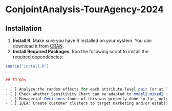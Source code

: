 # ConjointAnalysis-TourAgency-2024

## Installation

1. **Install R**: Make sure you have R installed on your system. You can download it from [CRAN](https://cran.r-project.org/).
2. **Install Required Packages**: Run the following script to install the required dependencies:

```r
source("install.R")


## TO-DOs

- [ ] Analyze the random effects for each attribute-level pair (or at least the most important ones) [Lines 218-244]
- [ ] Check whether Sensitivity Chart can be adapted to model2.mixed2 (best fitting model)
- [ ] Managerial Decisions (none of this was properly done so far, only sparce intents)
- [ ] IDEA: Create customer clusters to target marketing and/or establish offers programatically (this wasn't seen in the course but we know how to do it and IMO would be a very nice extra, something else than just adapting his code to our dataset)
